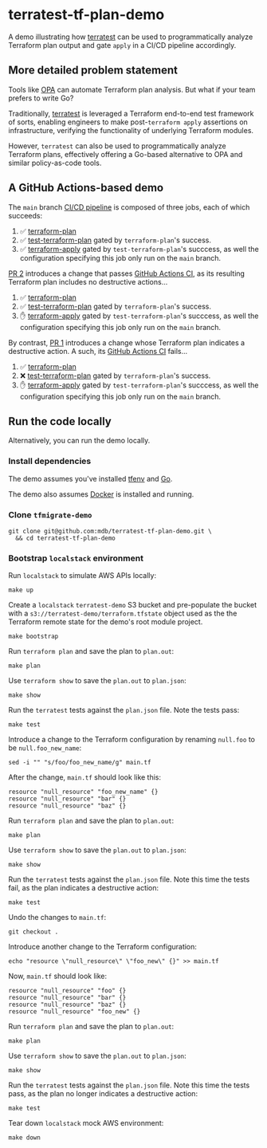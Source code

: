 # terratest-tf-plan-demo

A demo illustrating how [terratest](https://terratest.gruntwork.io/) can be used to programmatically analyze
Terraform plan output and gate `apply` in a CI/CD pipeline accordingly.

## More detailed problem statement

Tools like [OPA](https://mikeball.info/blog/terraform-plan-validation-with-open-policy-agent/)
can automate Terraform plan analysis. But what if your team prefers to write Go?

Traditionally, [terratest](https://terratest.gruntwork.io/) is leveraged a Terraform
end-to-end test framework of sorts, enabling engineers to make post-`terraform apply`
assertions on infrastructure, verifying the functionality of underlying Terraform modules.

However, `terratest` can also be used to programmatically analyze Terraform
plans, effectively offering a Go-based alternative to OPA and similar
policy-as-code tools.

## A GitHub Actions-based demo

The `main` branch [CI/CD pipeline](https://github.com/mdb/terratest-tf-plan-demo/actions/runs/6004252774) is composed of three jobs, each of which succeeds:

1. :white_check_mark: [terraform-plan](https://github.com/mdb/terratest-tf-plan-demo/actions/runs/6004252774/job/16284431393)
1. :white_check_mark: [test-terraform-plan](https://github.com/mdb/terratest-tf-plan-demo/actions/runs/6004252774/job/16284476716) gated by `terraform-plan`'s success.
1. :white_check_mark: [terraform-apply](https://github.com/mdb/terratest-tf-plan-demo/actions/runs/6004252774/job/16284486218) gated by `test-terraform-plan`'s succcess, as well the configuration specifying this job only run on the `main` branch.

[PR 2](https://github.com/mdb/terratest-tf-plan-demo/pull/2) introduces a change that passes [GitHub Actions CI](https://github.com/mdb/terratest-tf-plan-demo/actions/runs/6006175711), as its resulting Terraform plan includes no destructive actions...

1. :white_check_mark: [terraform-plan](https://github.com/mdb/terratest-tf-plan-demo/actions/runs/6006175711/job/16290249080?pr=2)
1. :white_check_mark: [test-terraform-plan](https://github.com/mdb/terratest-tf-plan-demo/actions/runs/6006175711/job/16290272192?pr=2) gated by `terraform-plan`'s success.
1. :raised_hand: [terraform-apply](https://github.com/mdb/terratest-tf-plan-demo/actions/runs/6006175711/job/16290276703?pr=2) gated by `test-terraform-plan`'s succcess,  as well the configuration specifying this job only run on the `main` branch.

By contrast, [PR 1](https://github.com/mdb/terratest-tf-plan-demo/pull/1) introduces a change whose Terraform plan indicates a destructive action. A such, its [GitHub Actions CI](https://github.com/mdb/terratest-tf-plan-demo/actions/runs/6006174371) fails...

1. :white_check_mark: [terraform-plan](https://github.com/mdb/terratest-tf-plan-demo/actions/runs/6006174371/job/16290245262?pr=1)
1. :x: [test-terraform-plan](https://github.com/mdb/terratest-tf-plan-demo/actions/runs/6006174371/job/16290271949?pr=1) gated by `terraform-plan`'s success.
1. :raised_hand: [terraform-apply](https://github.com/mdb/terratest-tf-plan-demo/actions/runs/6006174371/job/16290277863?pr=1) gated by `test-terraform-plan`'s succcess, as well the configuration specifying this job only run on the `main` branch.

## Run the code locally

Alternatively, you can run the demo locally.

### Install dependencies

The demo assumes you've installed [tfenv](https://github.com/tfutils/tfenv) and [Go](https://go.dev/).

The demo also assumes [Docker](https://www.docker.com/) is installed and running.

### Clone `tfmigrate-demo`

```
git clone git@github.com:mdb/terratest-tf-plan-demo.git \
  && cd terratest-tf-plan-demo
```

### Bootstrap `localstack` environment

Run `localstack` to simulate AWS APIs locally:

```
make up
```

Create a `localstack` `terratest-demo` S3 bucket and pre-populate the bucket
with a `s3://terratest-demo/terraform.tfstate` object used as the the Terraform
remote state for the demo's root module project.

```
make bootstrap
```

Run `terraform plan` and save the plan to `plan.out`:

```
make plan
```

Use `terraform show` to save the `plan.out` to `plan.json`:

```
make show
```

Run the `terratest` tests against the `plan.json` file. Note the tests pass:

```
make test
```

Introduce a change to the Terraform configuration by renaming `null.foo` to be
`null.foo_new_name`:

```
sed -i "" "s/foo/foo_new_name/g" main.tf
```

After the change, `main.tf` should look like this:

```hcl
resource "null_resource" "foo_new_name" {}
resource "null_resource" "bar" {}
resource "null_resource" "baz" {}
```

Run `terraform plan` and save the plan to `plan.out`:

```
make plan
```

Use `terraform show` to save the `plan.out` to `plan.json`:

```
make show
```

Run the `terratest` tests against the `plan.json` file. Note this time the tests
fail, as the plan indicates a destructive action:

```
make test
```

Undo the changes to `main.tf`:

```
git checkout .
```

Introduce another change to the Terraform configuration:

```
echo "resource \"null_resource\" \"foo_new\" {}" >> main.tf
```

Now, `main.tf` should look like:

```hcl
resource "null_resource" "foo" {}
resource "null_resource" "bar" {}
resource "null_resource" "baz" {}
resource "null_resource" "foo_new" {}
```

Run `terraform plan` and save the plan to `plan.out`:

```
make plan
```

Use `terraform show` to save the `plan.out` to `plan.json`:

```
make show
```

Run the `terratest` tests against the `plan.json` file. Note this time the tests
pass, as the plan no longer indicates a destructive action:

```
make test
```

Tear down `localstack` mock AWS environment:

```
make down
```
